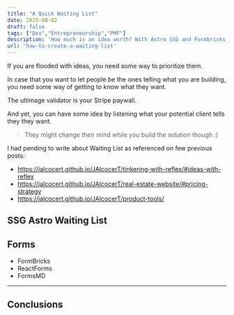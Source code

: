 ```yaml
---
title: "A Quick Waiting List"
date: 2025-08-02
draft: false
tags: ["Dev","Entrepreneurship","PMF"]
description: 'How much is an idea worth? With Astro SSG and Formbricks'
url: 'how-to-create-a-waiting-list'
---
```



If you are flooded with ideas, you need some way to prioritize them.

In case that you want to let people be the ones telling what you are building, you need some way of getting to know what they want.

The ultimage validator is your Stripe paywall.

And yet, you can have some idea by listening what your potential client tells they they want.

> They might change their mind while you build the solution though :)

I had pending to write about Waiting List as referenced on few previous posts:

* https://jalcocert.github.io/JAlcocerT/tinkering-with-reflex/#ideas-with-reflex
* https://jalcocert.github.io/JAlcocerT/real-estate-website/#pricing-strategy
* https://jalcocert.github.io/JAlcocerT/product-tools/


## SSG Astro Waiting List


## Forms

* FormBricks
* ReactForms
* FormsMD


---

## Conclusions